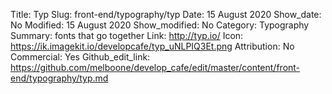 Title: Typ
Slug: front-end/typography/typ
Date: 15 August 2020
Show_date: No
Modified: 15 August 2020
Show_modified: No
Category: Typography
Summary: fonts that go together 
Link: http://typ.io/
Icon: https://ik.imagekit.io/developcafe/typ_uNLPIQ3Et.png
Attribution: No
Commercial: Yes
Github_edit_link: https://github.com/melboone/develop_cafe/edit/master/content/front-end/typography/typ.md